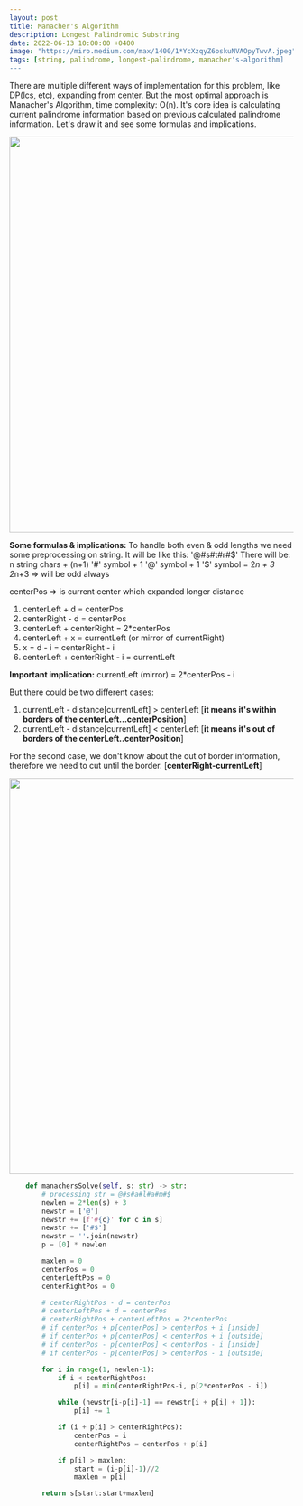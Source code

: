 ```yaml
---
layout: post
title: Manacher's Algorithm
description: Longest Palindromic Substring
date: 2022-06-13 10:00:00 +0400
image: "https://miro.medium.com/max/1400/1*YcXzqyZ6oskuNVAOpyTwvA.jpeg"
tags: [string, palindrome, longest-palindrome, manacher's-algorithm]
---
```


There are multiple different ways of implementation for this problem, like DP(lcs, etc), expanding from center.
But the most optimal approach is Manacher's Algorithm, time complexity: O(n).
It's core idea is calculating current palindrome information based on previous calculated palindrome information.
Let's draw it and see some formulas and implications.

<p align="center">
<img align="center" width=700 src="https://assets.leetcode.com/users/images/9bccda19-6ca2-494b-9a86-b2c0856e66bb_1654515958.4069397.png">
</p>

**Some formulas & implications:**
To handle both even & odd lengths we need some preprocessing on string. It will be like this: '@#s#t#r#$'
There will be: n string chars + (n+1) '#' symbol + 1 '@' symbol + 1 '$' symbol = 2*n + 3
2*n+3 => will be odd always

centerPos => is current center which expanded longer distance

1. centerLeft + d = centerPos
2. centerRight - d = centerPos
3. centerLeft + centerRight = 2\*centerPos
4. centerLeft + x = currentLeft (or mirror of currentRight)
5. x = d - i = centerRight - i
6. centerLeft + centerRight - i = currentLeft

**Important implication:** currentLeft (mirror) = 2\*centerPos - i

But there could be two different cases:

1. currentLeft - distance[currentLeft] > centerLeft [**it means it's within borders of the centerLeft...centerPosition**]
2. currentLeft - distance[currentLeft] < centerLeft [**it means it's out of borders of the centerLeft..centerPosition**]

For the second case, we don't know about the out of border information, therefore we need to cut until the border. [**centerRight-currentLeft**]

<p align="center">
<img align="center" width=700 src="https://assets.leetcode.com/users/images/8a1eb8cc-503c-4cdc-9a94-06e1055a156f_1654516987.9247909.png">
</p>

```python
    def manachersSolve(self, s: str) -> str:
        # processing str = @#s#a#l#a#m#$
        newlen = 2*len(s) + 3
        newstr = ['@']
        newstr += [f'#{c}' for c in s]
        newstr += ['#$']
        newstr = ''.join(newstr)
        p = [0] * newlen

        maxlen = 0
        centerPos = 0
        centerLeftPos = 0
        centerRightPos = 0

        # centerRightPos - d = centerPos
        # centerLeftPos + d = centerPos
        # centerRightPos + centerLeftPos = 2*centerPos
        # if centerPos + p[centerPos] > centerPos + i [inside]
        # if centerPos + p[centerPos] < centerPos + i [outside]
        # if centerPos - p[centerPos] < centerPos - i [inside]
        # if centerPos - p[centerPos] > centerPos - i [outside]

        for i in range(1, newlen-1):
            if i < centerRightPos:
                p[i] = min(centerRightPos-i, p[2*centerPos - i])

            while (newstr[i-p[i]-1] == newstr[i + p[i] + 1]):
                p[i] += 1

            if (i + p[i] > centerRightPos):
                centerPos = i
                centerRightPos = centerPos + p[i]

            if p[i] > maxlen:
                start = (i-p[i]-1)//2
                maxlen = p[i]

        return s[start:start+maxlen]
```

